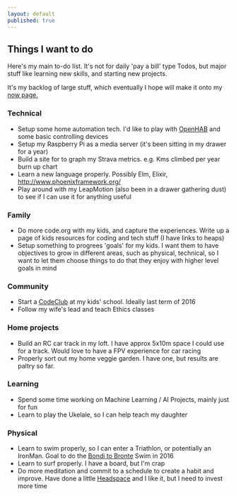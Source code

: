 ```yaml
---
layout: default
published: true
---
```


## Things I want to do

Here's my main to-do list. It's not for daily 'pay a bill' type Todos, but major stuff like learning new skills, and starting new projects.

It's my backlog of large stuff, which eventually I hope will make it onto my [now page.](/now)

### Technical

* Setup some home automation tech. I'd like to play with [OpenHAB](www.openhab.org) and some basic controlling devices
* Setup my Raspberry Pi as a media server (it's been sitting in my drawer for a year)
* Build a site for to graph my Strava metrics. e.g. Kms climbed per year burn up chart
* Learn a new language properly. Possibly Elm, Elixir, http://www.phoenixframework.org/
* Play around with my LeapMotion (also been in a drawer gathering dust) to see if I can use it for anything useful

### Family

* Do more code.org with my kids, and capture the experiences. Write up a page of kids resources for coding and tech stuff (I have links to heaps)
* Setup something to progrees 'goals' for my kids. I want them to have objectives to grow in different areas, such as physical, technical, so I want to let them choose things to do that they enjoy with higher level goals in mind

### Community

* Start a [CodeClub](http://www.codeclubau.org/) at my kids' school. Ideally last term of 2016
* Follow my wife's lead and teach Ethics classes

### Home projects

* Build an RC car track in my loft. I have approx 5x10m space I could use for a track. Would love to have a FPV experience for car racing
* Properly sort out my home veggie garden. I have one, but results are paltry so far.

### Learning

* Spend some time working on Machine Learning / AI Projects, mainly just for fun
* Learn to play the Ukelale, so I can help teach my daughter

### Physical

* Learn to swim properly, so I can enter a Triathlon, or potentially an IronMan. Goal to do the [Bondi to Bronte](http://www.bonditobronte.com.au/) Swim in 2016
* Learn to surf properly. I have a board, but I'm crap
* Do more meditation and commit to a schedule to create a habit and improve. Have done a little [Headspace](www.headspace.com) and I like it, but I need to invest more time
